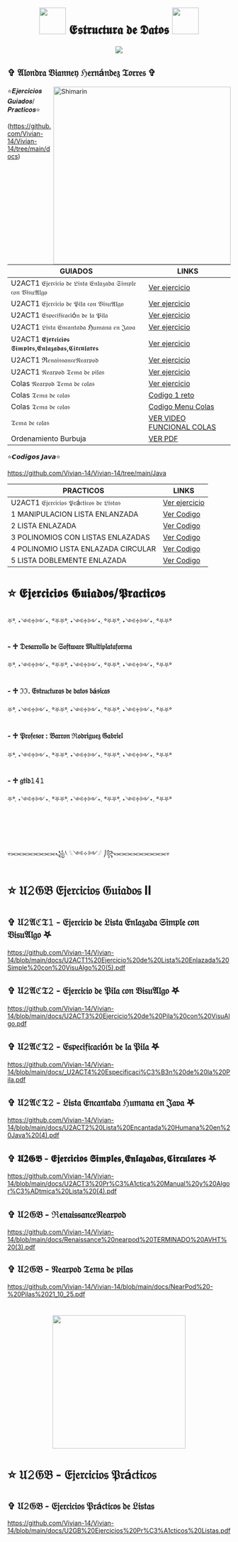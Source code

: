 
</p>

<h1 align="center"> <img src="https://media0.giphy.com/media/v1.Y2lkPTc5MGI3NjExNjJqMTNybWFkYmZ3OHh5ZXZjdjVpMjh5eWsxaml4MHoyaDl2ODhwciZlcD12MV9naWZzX3NlYXJjaCZjdD1n/1154CgmtPPa4lq/200.webp" width="60"<b> 𝕰𝖘𝖙𝖗𝖚𝖈𝖙𝖚𝖗𝖆 𝖉𝖊 𝕯𝖆𝖙𝖔𝖘 </b><img src="https://media0.giphy.com/media/v1.Y2lkPTc5MGI3NjExNjJqMTNybWFkYmZ3OHh5ZXZjdjVpMjh5eWsxaml4MHoyaDl2ODhwciZlcD12MV9naWZzX3NlYXJjaCZjdD1n/1154CgmtPPa4lq/200.webp" width="60"></h1>
<p align="center">
  <img src="https://i.pinimg.com/1200x/2e/d8/f5/2ed8f5b6ddec25aed26485c4ecc21d95.jpg" 
</p>



<div>


<h2> ✞ 𝔄𝔩𝔬𝔫𝔡𝔯𝔞 𝔙𝔦𝔞𝔫𝔫𝔢𝔶 ℌ𝔢𝔯𝔫á𝔫𝔡𝔢𝔷 𝔗𝔬𝔯𝔯𝔢𝔰 ✞  </h2>





<img align="right" width="400" alt="Shimarin" src="https://i.pinimg.com/736x/d2/6a/4c/d26a4ccec12bb03fec246f2c983c7614.jpg"/>


⭐𝑬𝒋𝒆𝒓𝒄𝒊𝒄𝒊𝒐𝒔 𝑮𝒖𝒊𝒂𝒅𝒐𝒔/𝑷𝒓𝒂𝒄𝒕𝒊𝒄𝒐𝒔⭐

(https://github.com/Vivian-14/Vivian-14/tree/main/docs)

 | GUIADOS | LINKS |
| ------------- | ------------- |
| U2ACT1 𝔈𝔧𝔢𝔯𝔠𝔦𝔠𝔦𝔬 𝔡𝔢 𝔏𝔦𝔰𝔱𝔞 𝔈𝔫𝔩𝔞𝔷𝔞𝔡𝔞 𝔖𝔦𝔪𝔭𝔩𝔢 𝔠𝔬𝔫 𝔙𝔦𝔰𝔲𝔄𝔩𝔤𝔬  | [Ver ejercicio](https://github.com/Vivian-14/Vivian-14/blob/main/docs/U2ACT1%20Ejercicio%20de%20Lista%20Enlazada%20Simple%20con%20VisuAlgo%20(5).pdf)|
| U2ACT1 𝔈𝔧𝔢𝔯𝔠𝔦𝔠𝔦𝔬 𝔡𝔢 𝔓𝔦𝔩𝔞 𝔠𝔬𝔫 𝔙𝔦𝔰𝔲𝔄𝔩𝔤𝔬 |[Ver ejercicio](https://github.com/Vivian-14/Vivian-14/blob/main/docs/U2ACT3%20Ejercicio%20de%20Pila%20con%20VisuAlgo.pdf) |
| U2ACT1 𝔈𝔰𝔭𝔢𝔠𝔦𝔣𝔦𝔠𝔞𝔠𝔦ó𝔫 𝔡𝔢 𝔩𝔞 𝔓𝔦𝔩𝔞 |[Ver ejercicio](https://github.com/Vivian-14/Vivian-14/blob/main/docs/_U2ACT4%20Especificaci%C3%B3n%20de%20la%20Pila.pdf) |
| U2ACT1 𝔏𝔦𝔰𝔱𝔞 𝔈𝔫𝔠𝔞𝔫𝔱𝔞𝔡𝔞 ℌ𝔲𝔪𝔞𝔫𝔞 𝔢𝔫 𝔍𝔞𝔳𝔞  |[Ver ejercicio](https://github.com/Vivian-14/Vivian-14/blob/main/docs/U2ACT2%20Lista%20Encantada%20Humana%20en%20Java%20(4).pdf) |
| U2ACT1 𝕰𝖏𝖊𝖗𝖈𝖎𝖈𝖎𝖔𝖘 𝕾𝖎𝖒𝖕𝖑𝖊𝖘,𝕰𝖓𝖑𝖆𝖟𝖆𝖉𝖆𝖘,𝕮𝖎𝖗𝖈𝖚𝖑𝖆𝖗𝖊𝖘  |[Ver ejercicio](https://github.com/Vivian-14/Vivian-14/blob/main/docs/U2ACT3%20Pr%C3%A1ctica%20Manual%20y%20Algor%C3%ADtmica%20Lista%20(4).pdf) |
| U2ACT1 ℜ𝔢𝔫𝔞𝔦𝔰𝔰𝔞𝔫𝔠𝔢𝔑𝔢𝔞𝔯𝔭𝔬𝔡 |[Ver ejercicio](https://github.com/Vivian-14/Vivian-14/blob/main/docs/Renaissance%20nearpod%20TERMINADO%20AVHT%20(3).pdf) |
| U2ACT1 𝔑𝔢𝔞𝔯𝔭𝔬𝔡 𝔗𝔢𝔪𝔞 𝔡𝔢 𝔭𝔦𝔩𝔞𝔰 |[Ver ejercicio](https://github.com/Vivian-14/Vivian-14/blob/main/docs/NearPod%20-%20Pilas%2021_10_25.pdf) |
| Colas  𝔑𝔢𝔞𝔯𝔭𝔬𝔡 𝔗𝔢𝔪𝔞 𝔡𝔢 𝔠𝔬𝔩𝔞𝔰  |[Ver ejercicio](https://github.com/Vivian-14/Vivian-14/blob/main/docs/NearPod%20-%20Colas%20(1).pdf) |
| Colas  𝔗𝔢𝔪𝔞 𝔡𝔢 𝔠𝔬𝔩𝔞𝔰  |[Codigo 1 reto](https://github.com/Vivian-14/Vivian-14/blob/main/Java/Cola.java) |
| Colas  𝔗𝔢𝔪𝔞 𝔡𝔢 𝔠𝔬𝔩𝔞𝔰  |[Codigo Menu Colas](https://github.com/Vivian-14/Vivian-14/blob/main/Java/PruebaCola.java) |
| 𝔗𝔢𝔪𝔞 𝔡𝔢 𝔠𝔬𝔩𝔞𝔰  |[VER VIDEO FUNCIONAL COLAS](https://github.com/Vivian-14/Vivian-14/commit/77cb2ce385e4fabd8b7aab009f4d2495ddeeee90#diff-321549424ba434a7c5c2cefcc81be163b1c648fa585775a639c1d85abf1fa897) |
| Ordenamiento Burbuja  |[VER PDF](https://github.com/Vivian-14/Vivian-14/blob/main/docs/Ordenamiento%20Burbuja.pdf) |




⭐𝘾𝙤𝙙𝙞𝙜𝙤𝙨 𝙅𝙖𝙫𝙖⭐

https://github.com/Vivian-14/Vivian-14/tree/main/Java

 | PRACTICOS | LINKS |
| ------------- | ------------- |
| U2ACT1 𝔈𝔧𝔢𝔯𝔠𝔦𝔠𝔦𝔬𝔰 𝔓𝔯á𝔠𝔱𝔦𝔠𝔬𝔰 𝔡𝔢 𝔏𝔦𝔰𝔱𝔞𝔰 |[Ver ejercicio](https://github.com/Vivian-14/Vivian-14/blob/main/docs/U2GB%20Ejercicios%20Pr%C3%A1cticos%20Listas.pdf) |
|   1 MANIPULACION LISTA ENLANZADA |[Ver Codigo](https://github.com/Vivian-14/Vivian-14/blob/main/Java/MainLista.java) |
| 2 LISTA ENLAZADA |[Ver Codigo](https://github.com/Vivian-14/Vivian-14/blob/main/Java/ejercicio2.java) |
| 3  POLINOMIOS CON LISTAS ENLAZADAS |[Ver Codigo](https://github.com/Vivian-14/Vivian-14/blob/main/Java/Listasss.java) |
| 4 POLINOMIO LISTA ENLAZADA CIRCULAR |[Ver Codigo](https://github.com/Vivian-14/Vivian-14/blob/main/Java/maincircular.java) |
| 5 LISTA DOBLEMENTE ENLAZADA |[Ver Codigo](https://github.com/Vivian-14/Vivian-14/blob/main/Java/Main.java) |





  
<h1>⭐ 𝕰𝖏𝖊𝖗𝖈𝖎𝖈𝖎𝖔𝖘 𝕲𝖚𝖎𝖆𝖉𝖔𝖘/𝕻𝖗𝖆𝖈𝖙𝖎𝖈𝖔𝖘</h1>
 
⛧°. ⋆༺♱༻⋆. °⛧⛧°. ⋆༺♱༻⋆. °⛧⛧°. ⋆༺♱༻⋆. °⛧⛧°

<h3>- ♱   𝔇𝔢𝔰𝔞𝔯𝔯𝔬𝔩𝔩𝔬 𝔡𝔢 𝔖𝔬𝔣𝔱𝔴𝔞𝔯𝔢 𝔐𝔲𝔩𝔱𝔦𝔭𝔩𝔞𝔱𝔞𝔣𝔬𝔯𝔪𝔞</h3>

⛧°. ⋆༺♱༻⋆. °⛧⛧°. ⋆༺♱༻⋆. °⛧⛧°. ⋆༺♱༻⋆. °⛧⛧°
<h3>-  ♱ ℑℑ. 𝔈𝔰𝔱𝔯𝔲𝔠𝔱𝔲𝔯𝔞𝔰 𝔡𝔢 𝔡𝔞𝔱𝔬𝔰 𝔟á𝔰𝔦𝔠𝔞𝔰</h3>

⛧°. ⋆༺♱༻⋆. °⛧⛧°. ⋆༺♱༻⋆. °⛧⛧°. ⋆༺♱༻⋆. °⛧⛧°
  
<h3>- ♱  𝔓𝔯𝔬𝔣𝔢𝔰𝔬𝔯 : 𝔅𝔞𝔯𝔯𝔬𝔫 ℜ𝔬𝔡𝔯𝔦𝔤𝔲𝔢𝔷 𝔊𝔞𝔟𝔯𝔦𝔢𝔩</h3>

⛧°. ⋆༺♱༻⋆. °⛧⛧°. ⋆༺♱༻⋆. °⛧⛧°. ⋆༺♱༻⋆. °⛧⛧°
  
<h3>- ♱  𝔤𝔱𝔦𝔡𝟷𝟺𝟷</h2>

⛧°. ⋆༺♱༻⋆. °⛧⛧°. ⋆༺♱༻⋆. °⛧⛧°. ⋆༺♱༻⋆. °⛧⛧°

<br><br><br><br>
💀⫘⫘⫘⫘⫘⫘⫘⫘꧁⎝ 𓆩༺✧༻𓆪 ⎠꧂⫘⫘⫘⫘⫘⫘⫘⫘⫘💀



# ⭐ 𝔘𝟸𝔊𝔅 𝔈𝔧𝔢𝔯𝔠𝔦𝔠𝔦𝔬𝔰 𝔊𝔲𝔦𝔞𝔡𝔬𝔰 II



## ✞  𝔘𝟸𝔄ℭ𝔗𝟷 - 𝔈𝔧𝔢𝔯𝔠𝔦𝔠𝔦𝔬 𝔡𝔢 𝔏𝔦𝔰𝔱𝔞 𝔈𝔫𝔩𝔞𝔷𝔞𝔡𝔞 𝔖𝔦𝔪𝔭𝔩𝔢 𝔠𝔬𝔫 𝔙𝔦𝔰𝔲𝔄𝔩𝔤𝔬 𖤐
https://github.com/Vivian-14/Vivian-14/blob/main/docs/U2ACT1%20Ejercicio%20de%20Lista%20Enlazada%20Simple%20con%20VisuAlgo%20(5).pdf


## ✞  𝔘𝟸𝔄ℭ𝔗𝟸 - 𝔈𝔧𝔢𝔯𝔠𝔦𝔠𝔦𝔬 𝔡𝔢 𝔓𝔦𝔩𝔞 𝔠𝔬𝔫 𝔙𝔦𝔰𝔲𝔄𝔩𝔤𝔬 𖤐
https://github.com/Vivian-14/Vivian-14/blob/main/docs/U2ACT3%20Ejercicio%20de%20Pila%20con%20VisuAlgo.pdf


## ✞  𝔘𝟸𝔄ℭ𝔗𝟸 - 𝔈𝔰𝔭𝔢𝔠𝔦𝔣𝔦𝔠𝔞𝔠𝔦ó𝔫 𝔡𝔢 𝔩𝔞 𝔓𝔦𝔩𝔞 𖤐
https://github.com/Vivian-14/Vivian-14/blob/main/docs/_U2ACT4%20Especificaci%C3%B3n%20de%20la%20Pila.pdf


## ✞  𝔘𝟸𝔄ℭ𝔗𝟸 - 𝔏𝔦𝔰𝔱𝔞 𝔈𝔫𝔠𝔞𝔫𝔱𝔞𝔡𝔞 ℌ𝔲𝔪𝔞𝔫𝔞 𝔢𝔫 𝔍𝔞𝔳𝔞  𖤐
https://github.com/Vivian-14/Vivian-14/blob/main/docs/U2ACT2%20Lista%20Encantada%20Humana%20en%20Java%20(4).pdf


## ✞  𝖀𝟐𝕲𝕭 - 𝕰𝖏𝖊𝖗𝖈𝖎𝖈𝖎𝖔𝖘 𝕾𝖎𝖒𝖕𝖑𝖊𝖘,𝕰𝖓𝖑𝖆𝖟𝖆𝖉𝖆𝖘,𝕮𝖎𝖗𝖈𝖚𝖑𝖆𝖗𝖊𝖘   𖤐
https://github.com/Vivian-14/Vivian-14/blob/main/docs/U2ACT3%20Pr%C3%A1ctica%20Manual%20y%20Algor%C3%ADtmica%20Lista%20(4).pdf

## ✞  𝔘𝟸𝔊𝔅 - ℜ𝔢𝔫𝔞𝔦𝔰𝔰𝔞𝔫𝔠𝔢𝔑𝔢𝔞𝔯𝔭𝔬𝔡
https://github.com/Vivian-14/Vivian-14/blob/main/docs/Renaissance%20nearpod%20TERMINADO%20AVHT%20(3).pdf

## ✞  𝔘𝟸𝔊𝔅 - 𝔑𝔢𝔞𝔯𝔭𝔬𝔡 𝔗𝔢𝔪𝔞 𝔡𝔢 𝔭𝔦𝔩𝔞𝔰
https://github.com/Vivian-14/Vivian-14/blob/main/docs/NearPod%20-%20Pilas%2021_10_25.pdf


<h1 align="center"> <img src="https://i.pinimg.com/originals/8e/07/18/8e071836dc5d3f534138455fda54cc68.gif" width="300">

# ⭐ 𝔘𝟸𝔊𝔅 - 𝔈𝔧𝔢𝔯𝔠𝔦𝔠𝔦𝔬𝔰 𝔓𝔯á𝔠𝔱𝔦𝔠𝔬𝔰 



## ✞  𝔘𝟸𝔊𝔅 - 𝔈𝔧𝔢𝔯𝔠𝔦𝔠𝔦𝔬𝔰 𝔓𝔯á𝔠𝔱𝔦𝔠𝔬𝔰 𝔡𝔢 𝔏𝔦𝔰𝔱𝔞𝔰
https://github.com/Vivian-14/Vivian-14/blob/main/docs/U2GB%20Ejercicios%20Pr%C3%A1cticos%20Listas.pdf





